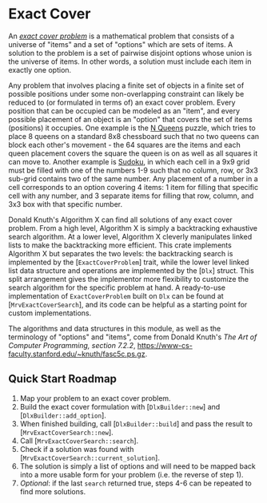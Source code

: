 # Exact Cover

An *[exact cover problem]* is a mathematical problem that consists of a
universe of "items" and a set of "options" which are sets of items. A
solution to the problem is a set of pairwise disjoint options whose union is
the universe of items. In other words, a solution must include each item in
exactly one option.

Any problem that involves placing a finite set of objects in a finite set of
possible positions under some non-overlapping constraint can likely be
reduced to (or formulated in terms of) an exact cover problem. Every
position that can be occupied can be modeled as an "item", and every
possible placement of an object is an "option" that covers the set of items
(positions) it occupies. One example is the [N Queens] puzzle, which tries
to place 8 queens on a standard 8x8 chessboard such that no two queens can
block each other's movement - the 64 squares are the items and each queen
placement covers the square the queen is on as well as all squares it can
move to. Another example is [Sudoku], in which each cell in a 9x9 grid must
be filled with one of the numbers 1-9 such that no column, row, or 3x3
sub-grid contains two of the same number. Any placement of a number in a
cell corresponds to an option covering 4 items: 1 item for filling that
specific cell with any number, and 3 separate items for filling that row,
column, and 3x3 box with that specific number.

Donald Knuth's Algorithm X can find all solutions of any exact cover
problem. From a high level, Algorithm X is simply a backtracking exhaustive
search algorithm. At a lower level, Algorithm X cleverly manipulates linked
lists to make the backtracking more efficient. This crate implements
Algorithm X but separates the two levels: the backtracking search is
implemented by the [`ExactCoverProblem`] trait, while the lower level linked
list data structure and operations are implemented by the [`Dlx`] struct.
This split arrangement gives the implementor more flexibility to customize
the search algorithm for the specific problem at hand. A ready-to-use
implementation of `ExactCoverProblem` built on `Dlx` can be found at
[`MrvExactCoverSearch`], and its code can be helpful as a starting point for
custom implementations.

The algorithms and data structures in this module, as well as the
terminology of "options" and "items", come from Donald Knuth's <cite>The Art
of Computer Programming, section 7.2.2</cite>,
<https://www-cs-faculty.stanford.edu/~knuth/fasc5c.ps.gz>.

[exact cover problem]: https://en.wikipedia.org/wiki/Exact_cover
[N Queens]: https://en.wikipedia.org/wiki/Eight_queens_puzzle
[Sudoku]: https://en.wikipedia.org/wiki/Sudoku

## Quick Start Roadmap

1. Map your problem to an exact cover problem.
2. Build the exact cover formulation with [`DlxBuilder::new`] and
   [`DlxBuilder::add_option`].
3. When finished building, call [`DlxBuilder::build`] and pass the result to
   [`MrvExactCoverSearch::new`].
4. Call [`MrvExactCoverSearch::search`].
5. Check if a solution was found with
   [`MrvExactCoverSearch::current_solution`].
6. The solution is simply a list of options and will need to be mapped back
   into a more usable form for your problem (i.e. the reverse of step 1).
7. _Optional_: if the last `search` returned true, steps 4-6 can be repeated
   to find more solutions.
